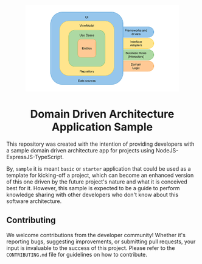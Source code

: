 <div align="center">
    <img src="./public/repo-logo.png" width="80%" />
    <h1> Domain Driven Architecture Application Sample </h1>
</div>

This repository was created with the intention of providing developers with a
sample domain driven architecture app for projects using
NodeJS-ExpressJS-TypeScript.

By, `sample` it is meant `basic` or `starter` application
that could be used as a template for kicking-off a project, which can become
an enhanced version of this one driven by the future project's nature and what
it is conceived best for it. However, this sample is expected to be a guide to
perform knowledge sharing with other developers who don't know about this
software architecture.

## Contributing

We welcome contributions from the developer community! Whether it's reporting
bugs, suggesting improvements, or submitting pull requests, your input is
invaluable to the success of this project. Please refer to the ⁠`CONTRIBUTING.md`
file for guidelines on how to contribute.